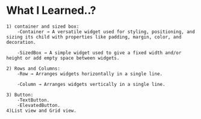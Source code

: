 # What I Learned..?
    1) container and sized box:
        -Container → A versatile widget used for styling, positioning, and sizing its child with properties like padding, margin, color, and decoration.

        -SizedBox → A simple widget used to give a fixed width and/or height or add empty space between widgets.
    
    2) Rows and Columns:
        -Row → Arranges widgets horizontally in a single line.

        -Column → Arranges widgets vertically in a single line.
    
    3) Button:
        -TextButton.
        -ElevatedButton.
    4)List view and Grid view.